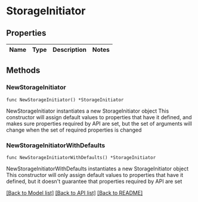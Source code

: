 # StorageInitiator

## Properties

Name | Type | Description | Notes
------------ | ------------- | ------------- | -------------

## Methods

### NewStorageInitiator

`func NewStorageInitiator() *StorageInitiator`

NewStorageInitiator instantiates a new StorageInitiator object
This constructor will assign default values to properties that have it defined,
and makes sure properties required by API are set, but the set of arguments
will change when the set of required properties is changed

### NewStorageInitiatorWithDefaults

`func NewStorageInitiatorWithDefaults() *StorageInitiator`

NewStorageInitiatorWithDefaults instantiates a new StorageInitiator object
This constructor will only assign default values to properties that have it defined,
but it doesn't guarantee that properties required by API are set


[[Back to Model list]](../README.md#documentation-for-models) [[Back to API list]](../README.md#documentation-for-api-endpoints) [[Back to README]](../README.md)


